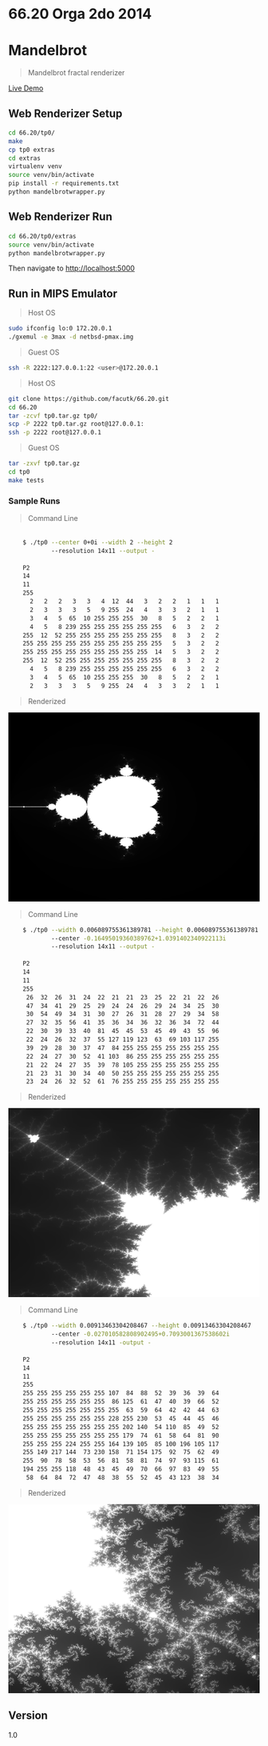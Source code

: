 66.20 Orga 2do 2014
=========

# Mandelbrot

> Mandelbrot fractal renderizer

[Live Demo]


Web Renderizer Setup
--------------

```sh
cd 66.20/tp0/
make
cp tp0 extras
cd extras
virtualenv venv
source venv/bin/activate
pip install -r requirements.txt
python mandelbrotwrapper.py
```

Web Renderizer Run
--------------

```sh
cd 66.20/tp0/extras
source venv/bin/activate
python mandelbrotwrapper.py
```
Then navigate to [http://localhost:5000]

Run in MIPS Emulator
--------------
> Host OS

```sh
sudo ifconfig lo:0 172.20.0.1
./gxemul -e 3max -d netbsd-pmax.img
```
> Guest OS

```sh
ssh -R 2222:127.0.0.1:22 <user>@172.20.0.1
```
> Host OS

```sh
git clone https://github.com/facutk/66.20.git
cd 66.20
tar -zcvf tp0.tar.gz tp0/ 
scp -P 2222 tp0.tar.gz root@127.0.0.1:
ssh -p 2222 root@127.0.0.1
```
> Guest OS

```sh
tar -zxvf tp0.tar.gz
cd tp0
make tests
```


### Sample Runs

> Command Line

```sh

    $ ./tp0 --center 0+0i --width 2 --height 2
            --resolution 14x11 --output -

    P2
    14
    11
    255
      2   2   2   3   3   4  12  44   3   2   2   1   1   1 
      2   3   3   3   5   9 255  24   4   3   3   2   1   1 
      3   4   5  65  10 255 255 255  30   8   5   2   2   1 
      4   5   8 239 255 255 255 255 255 255   6   3   2   2 
    255  12  52 255 255 255 255 255 255 255   8   3   2   2 
    255 255 255 255 255 255 255 255 255 255   5   3   2   2 
    255 255 255 255 255 255 255 255 255  14   5   3   2   2 
    255  12  52 255 255 255 255 255 255 255   8   3   2   2 
      4   5   8 239 255 255 255 255 255 255   6   3   2   2 
      3   4   5  65  10 255 255 255  30   8   5   2   2   1 
      2   3   3   3   5   9 255  24   4   3   3   2   1   1 
```

> Renderized

![Center=0+0i](https://github.com/facutk/66.20/raw/master/tp0/doc/images/mandelbrot_0.gif)

> Command Line

```sh
    $ ./tp0 --width 0.006089755361389781 --height 0.006089755361389781
            --center -0.16495019360389762+1.0391402340922113i
            --resolution 14x11 --output -

    P2
    14
    11
    255
     26  32  26  31  24  22  21  21  23  25  22  21  22  26 
     47  34  41  29  25  29  24  24  26  29  24  34  25  30 
     30  54  49  34  31  30  27  26  31  28  27  29  34  58 
     27  32  35  56  41  35  36  34  36  32  36  34  72  44 
     22  30  39  33  40  81  45  45  53  45  49  43  55  96 
     22  24  26  32  37  55 127 119 123  63  69 103 117 255 
     39  29  28  30  37  47  84 255 255 255 255 255 255 255 
     22  24  27  30  52  41 103  86 255 255 255 255 255 255 
     21  22  24  27  35  39  78 105 255 255 255 255 255 255 
     21  23  31  30  34  40  50 255 255 255 255 255 255 255 
     23  24  26  32  52  61  76 255 255 255 255 255 255 255 
```

> Renderized

![Center=-0.16495019360389762+1.0391402340922113i](https://github.com/facutk/66.20/raw/master/tp0/doc/images/mandelbrot_1.gif)

> Command Line

```sh
    $ ./tp0 --width 0.00913463304208467 --height 0.00913463304208467
            --center -0.027010582808902495+0.7093001367538602i
            --resolution 14x11 -output -

    P2
    14
    11
    255
    255 255 255 255 255 255 107  84  88  52  39  36  39  64 
    255 255 255 255 255 255  86 125  61  47  40  39  66  52 
    255 255 255 255 255 255 255  63  59  64  42  42  44  63 
    255 255 255 255 255 255 228 255 230  53  45  44  45  46 
    255 255 255 255 255 255 255 202 140  54 110  85  49  52 
    255 255 255 255 255 255 255 179  74  61  58  64  81  90 
    255 255 255 224 255 255 164 139 105  85 100 196 105 117 
    255 149 217 144  73 230 158  71 154 175  92  75  62  49 
    255  90  78  58  53  56  81  58  81  74  97  93 115  61 
    194 255 255 118  48  43  45  49  70  66  97  83  49  55 
     58  64  84  72  47  48  38  55  52  45  43 123  38  34
```

> Renderized

![Center=c=-0.027010582808902495+0.7093001367538602i](https://github.com/facutk/66.20/raw/master/tp0/doc/images/mandelbrot_2.gif)


Version
----

1.0


[Live Demo]:http://home.facu.tk/mandelbrot
[http://localhost:5000]:http://localhost:5000
